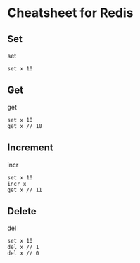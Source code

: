 Cheatsheet for Redis
========================

## Set
set <key> <value>
```redis
set x 10
```

## Get
get <key>
```redis
set x 10
get x // 10
```

## Increment
incr <key>
```redis
set x 10
incr x
get x // 11
```

## Delete
del <key>
```redis
set x 10
del x // 1
del x // 0
```
